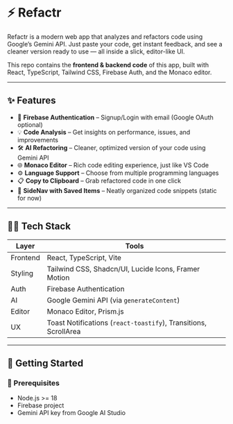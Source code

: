 # ⚡ Refactr

Refactr is a modern web app that analyzes and refactors code using Google’s Gemini API. Just paste your code, get instant feedback, and see a cleaner version ready to use — all inside a slick, editor-like UI.

This repo contains the **frontend & backend code** of this app, built with React, TypeScript, Tailwind CSS, Firebase Auth, and the Monaco editor.

---

## ✨ Features

- 🔐 **Firebase Authentication** – Signup/Login with email (Google OAuth optional)
- 💡 **Code Analysis** – Get insights on performance, issues, and improvements
- 🛠️ **AI Refactoring** – Cleaner, optimized version of your code using Gemini API
- 🌐 **Monaco Editor** – Rich code editing experience, just like VS Code
- ⚙️ **Language Support** – Choose from multiple programming languages
- 📋 **Copy to Clipboard** – Grab refactored code in one click
- 📁 **SideNav with Saved Items** – Neatly organized code snippets (static for now)

---

## 🧑‍💻 Tech Stack

| Layer    | Tools                                                           |
| -------- | --------------------------------------------------------------- |
| Frontend | React, TypeScript, Vite                                         |
| Styling  | Tailwind CSS, Shadcn/UI, Lucide Icons, Framer Motion            |
| Auth     | Firebase Authentication                                         |
| AI       | Google Gemini API (via `generateContent`)                       |
| Editor   | Monaco Editor, Prism.js                                         |
| UX       | Toast Notifications (`react-toastify`), Transitions, ScrollArea |

---

## 🚀 Getting Started

### 🔧 Prerequisites

- Node.js >= 18
- Firebase project
- Gemini API key from Google AI Studio
